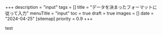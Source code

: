 +++
description = "input"
tags = []
title = "データを決まったフォーマットに従って入力"
menuTitle = "input"
toc = true
draft = true
images = []
date = "2024-04-25"
[sitemap]
  priority = 0.9
+++

test